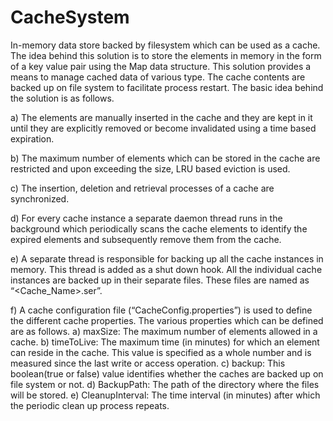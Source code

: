 # CacheSystem
In-memory data store backed by filesystem which can be used as a cache.
The idea behind this solution is to store the elements in memory in the form of a key value pair using the Map data structure. This solution provides a means to manage cached data of various type. The cache contents are backed up on file system to facilitate process restart. The basic idea behind the solution is as follows.

a) The elements are manually inserted in the cache and they are kept in it until they are explicitly removed or become invalidated using a time based expiration.

b) The maximum number of elements which can be stored in the cache are restricted and upon exceeding the size, LRU based eviction is used.

c) The insertion, deletion and retrieval processes of a cache are synchronized.

d) For every cache instance a separate daemon thread runs in the background which periodically scans the cache elements to identify the expired elements and subsequently remove them from the cache.

e) A separate thread is responsible for backing up all the cache instances in memory. This thread is added as a shut down hook. All the individual cache instances are backed up in their separate files. These files are named as “<Cache_Name>.ser”.

f) A cache configuration file (“CacheConfig.properties”) is used to define the different cache properties. The various properties which can be defined are as follows.
  a) maxSize: The maximum number of elements allowed in a cache.
  b) timeToLive: The maximum time (in minutes) for which an element can reside in the cache. This value is specified as a whole number and is  measured since the last write or access operation.
  c) backup: This boolean(true or false) value identifies whether the caches are backed up on file system or not.
  d) BackupPath: The path of the directory where the files will be stored.
  e) CleanupInterval: The time interval (in minutes) after which the periodic clean up process repeats.
